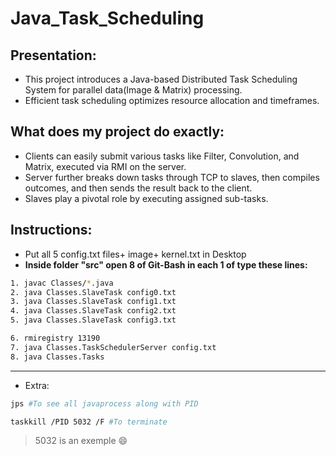 # Java_Task_Scheduling

## Presentation:
- This project introduces a Java-based Distributed Task Scheduling System for parallel data(Image & Matrix) processing. 
- Efficient task scheduling optimizes resource allocation and timeframes. 

## What does my project do exactly:
- Clients can easily submit various tasks like Filter, Convolution, and Matrix, executed via RMI on the server. 
- Server further breaks down tasks through TCP to slaves, then compiles outcomes, and then sends the result back to the client.
- Slaves play a pivotal role by executing assigned sub-tasks.

## Instructions:  
- Put all 5 config.txt files+ image+ kernel.txt in Desktop
- **Inside folder "src" open 8 of Git-Bash in each 1 of type these lines:** 
```bash
1. javac Classes/*.java
2. java Classes.SlaveTask config0.txt
3. java Classes.SlaveTask config1.txt
4. java Classes.SlaveTask config2.txt
5. java Classes.SlaveTask config3.txt

6. rmiregistry 13190
7. java Classes.TaskSchedulerServer config.txt
8. java Classes.Tasks
```

-------------------
- Extra:
```bash
jps #To see all javaprocess along with PID
```
```bash
taskkill /PID 5032 /F #To terminate
```
> 5032 is an exemple
:smile:
